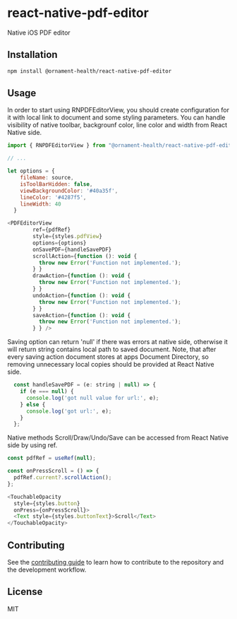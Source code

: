 # react-native-pdf-editor

Native iOS PDF editor

## Installation

```sh
npm install @ornament-health/react-native-pdf-editor
```

## Usage
  In order to start using RNPDFEditorView, you should create configuration for it with local link to document and some styling parameters. You can handle visibility of native toolbar, backgrounf color, line color and width from React Native side.  

```js
import { RNPDFEditorView } from "@ornament-health/react-native-pdf-editor";

// ...

let options = {
    fileName: source,
    isToolBarHidden: false,
    viewBackgroundColor: '#40a35f',
    lineColor: '#4287f5',
    lineWidth: 40
  }  

<PDFEditorView 
        ref={pdfRef}
        style={styles.pdfView}
        options={options}
        onSavePDF={handleSavePDF}
        scrollAction={function (): void {
          throw new Error('Function not implemented.');
        } } 
        drawAction={function (): void {
          throw new Error('Function not implemented.');
        } } 
        undoAction={function (): void {
          throw new Error('Function not implemented.');
        } } 
        saveAction={function (): void {
          throw new Error('Function not implemented.');
        } } /> 
```
  Saving option can return 'null' if there was errors at native side, otherwise it will return string contains local path to saved document. Note, that after every saving action document stores at apps Document Directory, so removing unnecessary local copies should be provided at React Native side.
  
```js
  const handleSavePDF = (e: string | null) => {
    if (e === null) {
      console.log('got null value for url:', e);
    } else {
      console.log('got url:', e);
    }        
  };
```

  Native methods Scroll/Draw/Undo/Save can be accessed from React Native side by using ref.

```js
const pdfRef = useRef(null);

const onPressScroll = () => {  
  pdfRef.current?.scrollAction();
};

<TouchableOpacity
  style={styles.button}
  onPress={onPressScroll}>
  <Text style={styles.buttonText}>Scroll</Text>
</TouchableOpacity>
```

## Contributing

See the [contributing guide](CONTRIBUTING.md) to learn how to contribute to the repository and the development workflow.

## License

MIT
